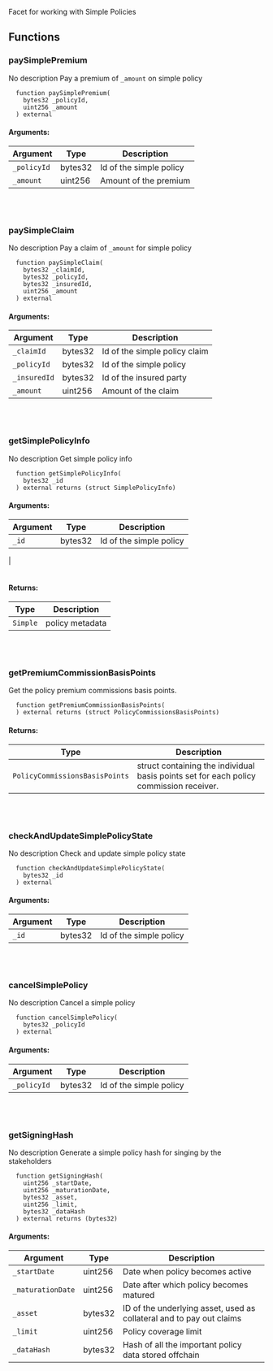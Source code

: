 Facet for working with Simple Policies
## Functions
### paySimplePremium
No description
Pay a premium of `_amount` on simple policy
```solidity
  function paySimplePremium(
    bytes32 _policyId,
    uint256 _amount
  ) external
```
#### Arguments:
| Argument | Type | Description |
| --- | --- | --- |
|`_policyId` | bytes32 | Id of the simple policy
|`_amount` | uint256 | Amount of the premium|
<br></br>
### paySimpleClaim
No description
Pay a claim of `_amount` for simple policy
```solidity
  function paySimpleClaim(
    bytes32 _claimId,
    bytes32 _policyId,
    bytes32 _insuredId,
    uint256 _amount
  ) external
```
#### Arguments:
| Argument | Type | Description |
| --- | --- | --- |
|`_claimId` | bytes32 | Id of the simple policy claim
|`_policyId` | bytes32 | Id of the simple policy
|`_insuredId` | bytes32 | Id of the insured party
|`_amount` | uint256 | Amount of the claim|
<br></br>
### getSimplePolicyInfo
No description
Get simple policy info
```solidity
  function getSimplePolicyInfo(
    bytes32 _id
  ) external returns (struct SimplePolicyInfo)
```
#### Arguments:
| Argument | Type | Description |
| --- | --- | --- |
|`_id` | bytes32 | Id of the simple policy
|
<br></br>
#### Returns:
| Type | Description |
| --- | --- |
|`Simple` | policy metadata|
<br></br>
### getPremiumCommissionBasisPoints
Get the policy premium commissions basis points.
```solidity
  function getPremiumCommissionBasisPoints(
  ) external returns (struct PolicyCommissionsBasisPoints)
```
#### Returns:
| Type | Description |
| --- | --- |
|`PolicyCommissionsBasisPoints` | struct containing the individual basis points set for each policy commission receiver.|
<br></br>
### checkAndUpdateSimplePolicyState
No description
Check and update simple policy state
```solidity
  function checkAndUpdateSimplePolicyState(
    bytes32 _id
  ) external
```
#### Arguments:
| Argument | Type | Description |
| --- | --- | --- |
|`_id` | bytes32 | Id of the simple policy|
<br></br>
### cancelSimplePolicy
No description
Cancel a simple policy
```solidity
  function cancelSimplePolicy(
    bytes32 _policyId
  ) external
```
#### Arguments:
| Argument | Type | Description |
| --- | --- | --- |
|`_policyId` | bytes32 | Id of the simple policy|
<br></br>
### getSigningHash
No description
Generate a simple policy hash for singing by the stakeholders
```solidity
  function getSigningHash(
    uint256 _startDate,
    uint256 _maturationDate,
    bytes32 _asset,
    uint256 _limit,
    bytes32 _dataHash
  ) external returns (bytes32)
```
#### Arguments:
| Argument | Type | Description |
| --- | --- | --- |
|`_startDate` | uint256 | Date when policy becomes active
|`_maturationDate` | uint256 | Date after which policy becomes matured
|`_asset` | bytes32 | ID of the underlying asset, used as collateral and to pay out claims
|`_limit` | uint256 | Policy coverage limit
|`_dataHash` | bytes32 | Hash of all the important policy data stored offchain|
<br></br>
